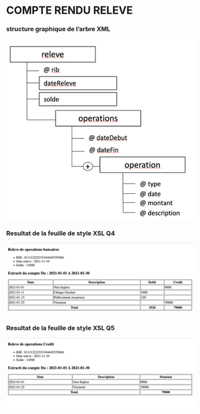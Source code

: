 <h1>COMPTE RENDU RELEVE</h1>
<h3>structure graphique de l’arbre XML</h3>

<img src="captures/graphique-xml.png">

<h3>Resultat de la feuille de style XSL Q4</h3>

<img src="captures/releve-1.png">

<h3>Resultat de la feuille de style XSL Q5</h3>

<img src="captures/releve-2.png">